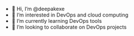 - 👋 Hi, I’m @deepakexe
- 👀 I’m interested in DevOps and cloud computing
- 🌱 I’m currently learning DevOps tools
- 💞️ I’m looking to collaborate on DevOps projects


<!---
deepakexe/deepakexe is a ✨ special ✨ repository because its `README.md` (this file) appears on your GitHub profile.
You can click the Preview link to take a look at your changes.
--->
